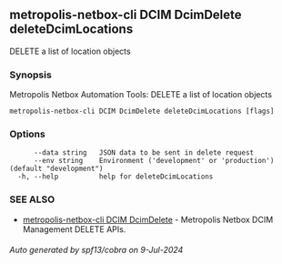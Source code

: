 ## metropolis-netbox-cli DCIM DcimDelete deleteDcimLocations

DELETE a list of location objects

### Synopsis


Metropolis Netbox Automation Tools:
  DELETE a list of location objects

```
metropolis-netbox-cli DCIM DcimDelete deleteDcimLocations [flags]
```

### Options

```
      --data string   JSON data to be sent in delete request
      --env string    Environment ('development' or 'production') (default "development")
  -h, --help          help for deleteDcimLocations
```

### SEE ALSO

* [metropolis-netbox-cli DCIM DcimDelete]()	 - Metropolis Netbox DCIM Management DELETE APIs.

###### Auto generated by spf13/cobra on 9-Jul-2024
